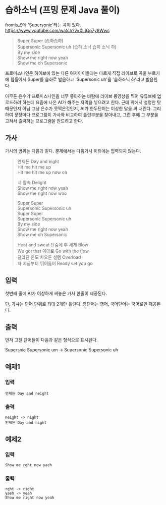 # 습하소닉 (프밍 문제 Java 풀이)

fromis_9에 'Supersonic'라는 곡이 있다.<br/>
https://www.youtube.com/watch?v=0LiQp7y8Wwc

> Super Super (습하습하)<br/>
Supersonic Supersonic uh (습하 소닉 습하 소닉 하)<br/>
By my side<br/>
Show me right now yeah<br/>
Show me oh Supersonic<br/>
>

프로미스나인은 하이브에 있는 다른 여자아이돌과는 다르게 직접 라이브로 곡을 부르기에 힘들어서 Super를 습하로 발음하고 'Supersonic uh'을 '습하소닉 하'라고 발음한다.

아무튼 은수가 프로미스나인을 너무 좋아하는 바람에 라이브 동영상을 찍어 유튜브에 업로드하려 하는데 요즘에 나온 AI가 해주는 자막을 넣으려고 한다. 근데 위에서 설명한 탓때문인지 아님 그냥 은수가 못찍은것인지, AI가 한두단어는 이상한 말을 써 내린다. 그리하여 문장마다 프로그램이 가사와 비교하여 틀린부분을 찾아내고, 그런 후에 그 부분을 고쳐서 출력하는 프로그램을 만드려고 한다.

## 가사

가사의 범위는 다음과 같다. 문제에서는 다음가사 이외에는 입력되지 않는다.

> 언제든 Day and night<br/>
> Hit me hit me up<br/>
> Hit me hit me up now oh<br/>
>
> 네 맘속 Delight<br/>
> Show me right now yeah<br/>
> Show me right now woo<br/>
>
> Super Super<br/>
> Supersonic Supersonic uh<br/>
> Super Super<br/>
> Supersonic Supersonic uh<br/>
> By my side<br/>
> Show me right now yeah<br/>
> Show me oh Supersonic<br/>
> 
> Heat and sweat 단숨에 후 세게 Blow<br/>
> We got that 이대로 Go with the flow<br/>
> 달라진 온도 차오른 설렘 Overload<br/>
> 자 지금부터 뛰어들어 Ready set you go<br/>

## 입력

첫번째 줄에 AI가 이상하게 써놓은 가사 한줄이 제공된다.

단, 가사는 단어 단위로 최대 2개만 틀린다. 영단어는 영어, 국어단어는 국어로만 제공된다.

## 출력

먼저 고친 단어들이 다음과 같은 형식으로 표시된다.

Supersnic Supersonic um → Supersonic Supersonic uh


## 예제1

### 입력

```
언제든 Day and neight
```

### 출력

```
neight -> night
언제든 Day and night
```

## 예제2

### 입력

```
Show me rght now yaeh
```

### 출력

```
rght -> right
yaeh -> yeah
Show me right now yeah
```
